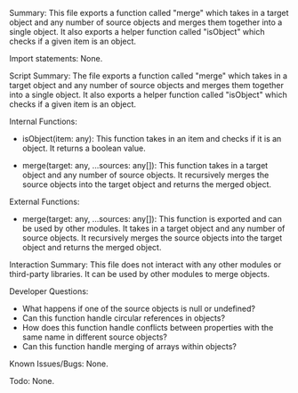 Summary:
This file exports a function called "merge" which takes in a target object and any number of source objects and merges them together into a single object. It also exports a helper function called "isObject" which checks if a given item is an object.

Import statements:
None.

Script Summary:
The file exports a function called "merge" which takes in a target object and any number of source objects and merges them together into a single object. It also exports a helper function called "isObject" which checks if a given item is an object.

Internal Functions:
- isObject(item: any): This function takes in an item and checks if it is an object. It returns a boolean value.

- merge(target: any, ...sources: any[]): This function takes in a target object and any number of source objects. It recursively merges the source objects into the target object and returns the merged object.

External Functions:
- merge(target: any, ...sources: any[]): This function is exported and can be used by other modules. It takes in a target object and any number of source objects. It recursively merges the source objects into the target object and returns the merged object.

Interaction Summary:
This file does not interact with any other modules or third-party libraries. It can be used by other modules to merge objects.

Developer Questions:
- What happens if one of the source objects is null or undefined?
- Can this function handle circular references in objects?
- How does this function handle conflicts between properties with the same name in different source objects?
- Can this function handle merging of arrays within objects? 

Known Issues/Bugs:
None.

Todo:
None.